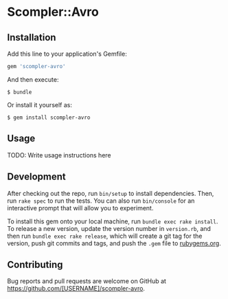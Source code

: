 # Scompler::Avro

## Installation

Add this line to your application's Gemfile:

```ruby
gem 'scompler-avro'
```

And then execute:

    $ bundle

Or install it yourself as:

    $ gem install scompler-avro

## Usage

TODO: Write usage instructions here

## Development

After checking out the repo, run `bin/setup` to install dependencies. Then, run `rake spec` to run the tests. You can also run `bin/console` for an interactive prompt that will allow you to experiment.

To install this gem onto your local machine, run `bundle exec rake install`. To release a new version, update the version number in `version.rb`, and then run `bundle exec rake release`, which will create a git tag for the version, push git commits and tags, and push the `.gem` file to [rubygems.org](https://rubygems.org).

## Contributing

Bug reports and pull requests are welcome on GitHub at https://github.com/[USERNAME]/scompler-avro.
